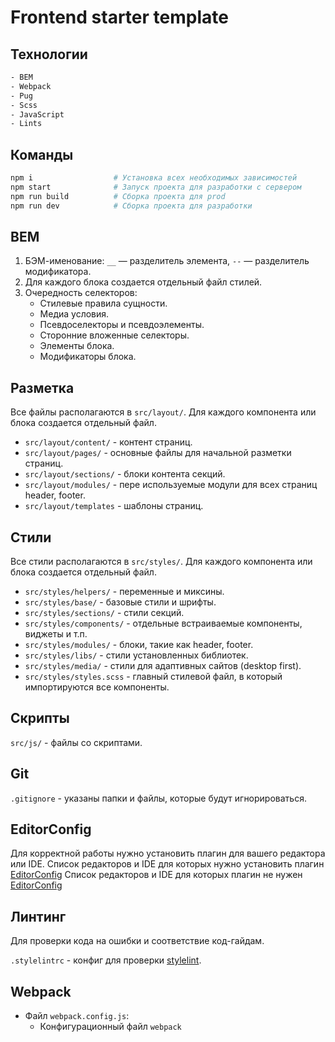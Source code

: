 # Frontend starter template

## Технологии

```bash
- BEM
- Webpack
- Pug
- Scss
- JavaScript
- Lints
```

## Команды

```bash
npm i                  # Установка всех необходимых зависимостей
npm start              # Запуск проекта для разработки с сервером
npm run build          # Сборка проекта для prod
npm run dev            # Сборка проекта для разработки
```

## BEM

1. БЭМ-именование: `__` — разделитель элемента, `--` — разделитель модификатора.
2. Для каждого блока создается отдельный файл стилей.
3. Очередность селекторов:
   - Стилевые правила сущности.
   - Медиа условия.
   - Псевдоселекторы и псевдоэлементы.
   - Сторонние вложенные селекторы.
   - Элементы блока.
   - Модификаторы блока.

## Разметка

Все файлы располагаются в `src/layout/`. Для каждого компонента или блока создается отдельный файл.

- `src/layout/content/` - контент страниц.
- `src/layout/pages/` - основные файлы для начальной разметки страниц.
- `src/layout/sections/` - блоки контента секций.
- `src/layout/modules/` - пере используемые модули для всех страниц header, footer.
- `src/layout/templates` - шаблоны страниц.

## Стили

Все стили располагаются в `src/styles/`. Для каждого компонента или блока создается отдельный файл.

- `src/styles/helpers/` - переменные и миксины.
- `src/styles/base/` - базовые стили и шрифты.
- `src/styles/sections/` - стили секций.
- `src/styles/components/` - отдельные встраиваемые компоненты, виджеты и т.п.
- `src/styles/modules/` - блоки, такие как header, footer.
- `src/styles/libs/` - стили установленных библиотек.
- `src/styles/media/` - стили для адаптивных сайтов (desktop first).
- `src/styles/styles.scss` - главный стилевой файл, в который импортируются все компоненты.

## Скрипты

`src/js/` - файлы со скриптами.

## Git

`.gitignore` - указаны папки и файлы, которые будут игнорироваться.

## EditorConfig

Для корректной работы нужно установить плагин для вашего редактора или IDE.
Список редакторов и IDE для которых нужно установить плагин [EditorConfig](https://editorconfig.org/#download)
Список редакторов и IDE для которых плагин не нужен [EditorConfig](https://editorconfig.org/#pre-installed)

## Линтинг

Для проверки кода на ошибки и соответствие код-гайдам.

`.stylelintrc` - конфиг для проверки [stylelint](https://stylelint.io/).

## Webpack

- Файл `webpack.config.js`:
   - Конфигурационный файл `webpack`
